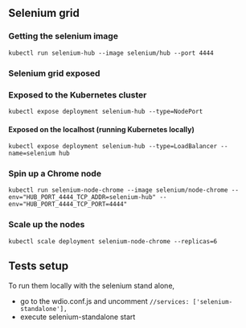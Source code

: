 ## Selenium grid

### Getting the selenium image

`kubectl run selenium-hub --image selenium/hub --port 4444`

### Selenium grid exposed

### Exposed to the Kubernetes cluster

`kubectl expose deployment selenium-hub --type=NodePort`

#### Exposed on the localhost (running Kubernetes locally)

`kubectl expose deployment selenium-hub --type=LoadBalancer --name=selenium hub`

### Spin up a Chrome node

`kubectl run selenium-node-chrome --image selenium/node-chrome --env="HUB_PORT_4444_TCP_ADDR=selenium-hub" --env="HUB_PORT_4444_TCP_PORT=4444"`

### Scale up the nodes

`kubectl scale deployment selenium-node-chrome --replicas=6`

## Tests setup

To run them locally with the selenium stand alone, 
- go to the wdio.conf.js and uncomment `//services: ['selenium-standalone'],`
- execute selenium-standalone start